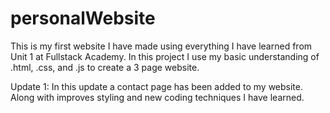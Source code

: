 # personalWebsite

This is my first website I have made using everything I have learned from Unit 1 at Fullstack Academy.
In this project I use my basic understanding of .html, .css, and .js to create a 3 page website.

Update 1: In this update a contact page has been added to my website. Along with improves styling and new coding techniques I have learned.